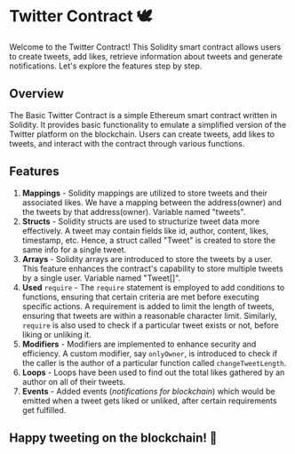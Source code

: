 # Twitter Contract 🕊️

Welcome to the Twitter Contract! This Solidity smart contract allows users to create tweets, add likes, retrieve information about tweets and generate notifications. Let's explore the features step by step.

## Overview

The Basic Twitter Contract is a simple Ethereum smart contract written in Solidity. It provides basic functionality to emulate a simplified version of the Twitter platform on the blockchain. Users can create tweets, add likes to tweets, and interact with the contract through various functions.

## Features

1. **Mappings** - Solidity mappings are utilized to store tweets and their associated likes. We have a mapping between the address(owner) and the tweets by that address(owner). Variable named "tweets".
2. **Structs** - Solidity structs are used to structurize tweet data more effectively. A tweet may contain fields like id, author, content, likes, timestamp, etc. Hence, a struct called "Tweet" is created to store the same info for a single tweet.
3. **Arrays** - Solidity arrays are introduced to store the tweets by a user. This feature enhances the contract's capability to store multiple tweets by a single user. Variable named "Tweet[]".
4. **Used** `require` - The `require` statement is employed to add conditions to functions, ensuring that certain criteria are met before executing specific actions. A requirement is added to limit the length of tweets, ensuring that tweets are within a reasonable character limit. Similarly, `require` is also used to check if a particular tweet exists or not, before liking or unliking it.
5. **Modifiers** - Modifiers are implemented to enhance security and efficiency. A custom modifier, say `onlyOwner`, is introduced to check if the caller is the author of a particular function called `changeTweetLength`.
6. **Loops** - Loops have been used to find out the total likes gathered by an author on all of their tweets.
7. **Events** - Added events (_notifications for blockchain_) which would be emitted when a tweet gets liked or unliked, after certain requirements get fulfilled.

## Happy tweeting on the blockchain! 🚀
